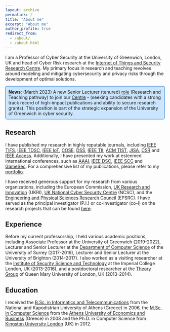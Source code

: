 ```yaml
---
layout: archive
permalink: /
title: "About me"
excerpt: "About me"
author_profile: true
redirect_from: 
  - /about/
  - /about.html
---
```


I am a Professor of Cyber Security at the University of Greenwich, London, UK and head of Cyber Risk research at the [Internet of Things and Security Research Centre](https://www.gre.ac.uk/research/groups/isec). My primary focus in research and teaching revolves around modeling and mitigating cybersecurity and privacy risks through the development of optimal solutions. 

<div style="background-color: #CCE5FF; padding: 10px; border-radius: 5px; display: inline-block; box-shadow: inset 0 0 0 1px #0066CC;">
<b>News</b>: (March 2023) A new Senior Lecturer (tenured) <a href="https://jobs.gre.ac.uk/vacancy.aspx?ref=3163-E">role</a> (Research and Teaching pathway) to join our <a href="https://www.manospanaousis.com/centre/">Centre</a> - (seeking candidates with a strong track record of high-impact publications and ability to secure research grants). This position is part of the strategic expansion of the University of Greenwich in cyber security.</div>

## Research
I have published my research in highly reputable journals, including [IEEE TIFS](https://ieeexplore.ieee.org/xpl/RecentIssue.jsp?punumber=10206), [IEEE TDSC](https://ieeexplore.ieee.org/xpl/RecentIssue.jsp?punumber=8858), [IEEE IoT](https://ieeexplore.ieee.org/xpl/RecentIssue.jsp?punumber=6488907), [COSE](https://www.sciencedirect.com/journal/computers-and-security), [DSS](https://www.sciencedirect.com/journal/decision-support-systems), [IEEE TII](https://ieeexplore.ieee.org/xpl/RecentIssue.jsp?punumber=9424), [ACM TIST](https://dl.acm.org/journal/tist), [JISA](https://www.sciencedirect.com/journal/journal-of-information-security-and-applications), [CSR](https://www.sciencedirect.com/journal/computer-science-review) and [IEEE Access](https://ieeexplore.ieee.org/xpl/RecentIssue.jsp?punumber=6287639). Additionally, I have presented my work at esteemed international conferences, such as [AAAI](https://aaai-23.aaai.org), [IEEE DSC](https://ieeexplore.ieee.org/xpl/conhome/9888143/proceeding), [IEEE SCC](https://ieeexplore.ieee.org/xpl/conhome/1001209/all-proceedings) and [GameSec](https://www.gamesec-conf.org). For a comprehensive list of my publications, please refer to my [portfolio](publications).

I have received generous support for my research from various organizations, including the European Commission, [UK Research and Innovation](https://www.ukri.org) (UKRI), [UK National Cyber Security Centre](https://www.ncsc.gov.uk) (NCSC), and the 
[Engineering and Physical Sciences Research Council](https://www.ukri.org/councils/epsrc/) (EPSRC). I have served as the principal investigator (P.I.) or co-investigator (co-I) on the research projects that can be found [here](projects).

## Experience
Before my current professorship, I held various academic positions, including Associate Professor at the University of Greenwich (2019-2022), Lecturer and Senior Lecturer at the [Department of Computer Science](https://www.surrey.ac.uk/department-computer-science) of the University of Surrey (2017-2019), Lecturer and Senior Lecturer at the University of Brighton (2014-2017). I also worked as a visiting researcher at the [Institute of Security Science and Technology](https://www.imperial.ac.uk/security-institute/) at the Imperial College London, UK (2013-2016), and a postdoctoral researcher at the [Theory Group](https://theory.eecs.qmul.ac.uk) of Queen Mary University of London, UK (2013-2014).

## Education
I received the [B.Sc. in Informatics and Telecommunications](https://www.di.uoa.gr/en) from the National and Kapodistrian University of Athens (Greece) in 2006, the [M.Sc. in Computer Science](http://grad.cs.aueb.gr/en/index.php) from the [Athens University of Economics and Business](https://www.aueb.gr/en) (Greece) in 2008 and the Ph.D. in Computer Science from [Kingston University London](https://www.kingston.ac.uk) (UK) in 2012.